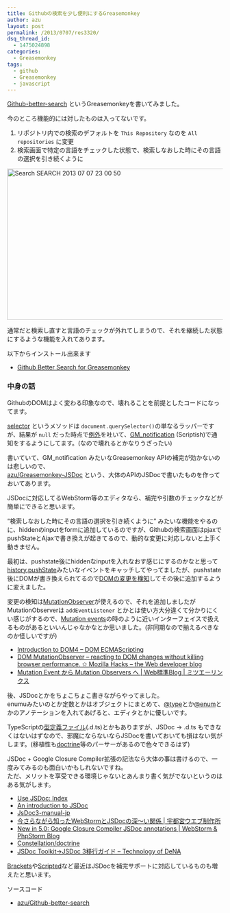 ```yaml
---
title: Githubの検索を少し便利にするGreasemonkey
author: azu
layout: post
permalink: /2013/0707/res3320/
dsq_thread_id:
  - 1475024898
categories:
  - Greasemonkey
tags:
  - github
  - Greasemonkey
  - javascript
---
```

[Github-better-search][1] というGreasemonkeyを書いてみました。

今のところ機能的には対したものは入ってないです。

1.  リポジトリ内での検索のデフォルトを `This Repository` なのを `All repositories` に変更
2.  検索画面で特定の言語をチェックした状態で、検索しなおした時にその言語の選択を引き続くように

<img src="http://wordpress.local/wp-content/uploads/2013/07/cb498ea76d7c8264f149a244cb6dc088.jpg" alt="Search  SEARCH 2013 07 07 23 00 50" title="Search · SEARCH 2013-07-07 23-00-50.jpg" border="0" width="600" height="353" />

通常だと検索し直すと言語のチェックが外れてしまうので、それを継続した状態にするような機能を入れてあります。

以下からインストール出来ます

*   [Github Better Search for Greasemonkey][2]

### 中身の話

GithubのDOMはよく変わる印象なので、壊れることを前提としたコードになってます。

[selector][3] というメソッドは `document.querySelector()`の単なるラッパーですが、結果が `null` だった時点で[例外][4]を吐いて、[GM_notification][5] (Scriptish)で通知をするようにしてます。(なので壊れるとかなりうざったい)

書いていて、GM_notification みたいなGreasemonkey APIの補完が効かないのは悲しいので、  
[azu/Greasemonkey-JSDoc][6] という、大体のAPIのJSDocで書いたものを作っておいてあります。

JSDocに対応してるWebStorm等のエディタなら、補完や引数のチェックなどが簡単にできると思います。

&#8220;検索しなおした時にその言語の選択を引き続くように&#8221; みたいな機能をやるのに、hiddenのinputをformに追加しているのですが、Githubの検索画面はpjaxでpushStateとAjaxで書き換えが起きてるので、動的な変更に対応しないと上手く動きません。

最初は、pushstate後にhiddenなinputを入れなおす感じにするのかなと思って[history.pushState][7]みたいなイベントをキャッチしてやってましたが、pushstate後にDOMが書き換えられてるので[DOMの変更を検知][8]してその後に追加するように変えました。

変更の検知は[MutationObserver][9]が使えるので、それを追加しましたがMutationObserverは `addEventListener` とかとは使い方大分違くて分かりにくい感じがするので、[Mutation events][10]の時のように近いインターフェイスで扱えるものがあるといいんじゃなかなとか思いました。(非同期なので揃えるべきなのか怪しいですが)

*   [Introduction to DOM4 &#8211; DOM ECMAScripting][11]
*   [DOM MutationObserver – reacting to DOM changes without killing browser performance. ✩ Mozilla Hacks – the Web developer blog][12]
*   [Mutation Event から Mutation Observers へ | Web標準Blog | ミツエーリンクス][13]

後、JSDocとかをちょこちょこ書きながらやってました。  
enumuみたいのとか定数とかはオブジェクトにまとめて、[@type][14]とか[@enum][15]とかのアノテーションを入れてあげると、エディタとかに優しいです。

TypeScriptの[型定義ファイル][16](.d.ts)とかもありますが、JSDoc -> .d.ts もできなくはないはずなので、邪魔にならないならJSDocを書いておいても損はない気がします。(移植性も[doctrine][17]等のパーサーがあるので色々できるはず)

JSDoc + Google Closure Compiler拡張の記法なら大体の事は書けるので、一度みてみるのも面白いかもしれないですね。  
ただ、メリットを享受できる環境じゃないとあんまり書く気がでないというのはある気がします。

*   [Use JSDoc: Index][18]
*   [An introduction to JSDoc][19]
*   [JsDoc3-manual-jp][20]
*   [今さらながら知ったWebStormとJSDocの深〜い関係 | 宇都宮ウエブ制作所][21]
*   [New in 5.0: Google Closure Compiler JSDoc annotations | WebStorm & PhpStorm Blog][22]
*   [Constellation/doctrine][23]
*   [JSDoc Toolkit→JSDoc 3移行ガイド &#8211; Technology of DeNA][24]

[Brackets][25]や[Scripted][26]など最近はJSDocを補完サポートに対応しているものも増えたと思います。

ソースコード

*   [azu/Github-better-search][27]

 [1]: https://github.com/azu/Github-better-search "Github-better-search"
 [2]: http://userscripts.org/scripts/show/172760 "Github Better Search for Greasemonkey"
 [3]: https://github.com/azu/Github-better-search/blob/a84bf9a798519d91bb809dc708e0670fd217202d/github-better-search.user.js#L136 "selector"
 [4]: https://github.com/azu/Github-better-search/blob/a84bf9a798519d91bb809dc708e0670fd217202d/github-better-search.user.js#L156
 [5]: https://github.com/scriptish/scriptish/wiki/GM_notification "GM_notification"
 [6]: https://github.com/azu/Greasemonkey-JSDoc "azu/Greasemonkey-JSDoc"
 [7]: http://stackoverflow.com/questions/4570093/how-to-get-notified-about-changes-of-the-history-via-history-pushstate "history.pushState"
 [8]: https://github.com/azu/Github-better-search/blob/a84bf9a798519d91bb809dc708e0670fd217202d/github-better-search.user.js#L19
 [9]: https://github.com/azu/Github-better-search/blob/a84bf9a798519d91bb809dc708e0670fd217202d/github-better-search.user.js#L180 "MutationObserver"
 [10]: https://developer.mozilla.org/en-US/docs/Web/Guide/DOM/Events/Mutation_events "Mutation events"
 [11]: http://domes.lingua.heliohost.org/webapi/intro-domcore1.html "Introduction to DOM4 - DOM ECMAScripting"
 [12]: https://hacks.mozilla.org/2012/05/dom-mutationobserver-reacting-to-dom-changes-without-killing-browser-performance/ "DOM MutationObserver – reacting to DOM changes without killing browser performance. ✩ Mozilla Hacks – the Web developer blog"
 [13]: http://standards.mitsue.co.jp/archives/001538.html "Mutation Event から Mutation Observers へ | Web標準Blog | ミツエーリンクス"
 [14]: http://usejsdoc.org/tags-type.html "@type"
 [15]: http://usejsdoc.org/tags-enum.html "@enum"
 [16]: https://github.com/borisyankov/DefinitelyTyped
 [17]: https://github.com/Constellation/doctrine "doctrine"
 [18]: http://usejsdoc.org/index.html "Use JSDoc: Index"
 [19]: http://www.2ality.com/2011/08/jsdoc-intro.html "An introduction to JSDoc"
 [20]: https://sites.google.com/site/jsdoc3manualjp/home "JsDoc3-manual-jp"
 [21]: http://utweb.jp/blog/archives/1501 "今さらながら知ったWebStormとJSDocの深〜い関係 | 宇都宮ウエブ制作所"
 [22]: http://blog.jetbrains.com/webide/2012/08/closure-syntax/ "New in 5.0: Google Closure Compiler JSDoc annotations | WebStorm & PhpStorm Blog"
 [23]: https://github.com/Constellation/doctrine "Constellation/doctrine"
 [24]: http://engineer.dena.jp/2013/05/migration-from-jsdoc2-to-jsdoc3.html "JSDoc Toolkit→JSDoc 3移行ガイド - Technology of DeNA"
 [25]: http://brackets.io/ "Brackets"
 [26]: https://github.com/scripted-editor/scripted "Scripted"
 [27]: https://github.com/azu/Github-better-search "azu/Github-better-search"